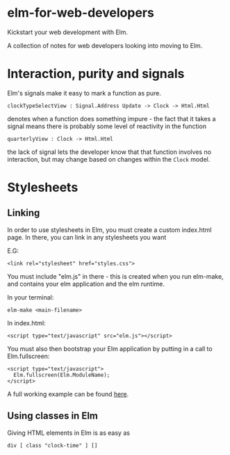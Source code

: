 # elm-for-web-developers

Kickstart your web development with Elm. 

A collection of notes for web developers looking into moving to Elm.

# Interaction, purity and signals

Elm's signals make it easy to mark a function as pure. 

```
clockTypeSelectView : Signal.Address Update -> Clock -> Html.Html
```

denotes when a function does something impure - the fact that it takes a signal means there is probably some level of reactivity in the function

```
quarterlyView : Clock -> Html.Html
```

the lack of signal lets the developer know that that function involves no interaction, but may change based on changes within the `Clock` model.

# Stylesheets

## Linking

In order to use stylesheets in Elm, you must create a custom index.html page. In there, you can link in any stylesheets you want

E.G:
```
<link rel="stylesheet" href="styles.css">
```

You must include "elm.js" in there - this is created when you run elm-make, and contains your elm application and the elm runtime. 

In your terminal:
```
elm-make <main-filename>
```

In index.html: 

```
<script type="text/javascript" src="elm.js"></script>
```

You must also then bootstrap your Elm application by putting in a call to Elm.fullscreen:

```
<script type="text/javascript">
  Elm.fullscreen(Elm.ModuleName);
</script>
```

A full working example can be found [here](https://github.com/eeue56/broken-clock/blob/master/index.html).

## Using classes in Elm

Giving HTML elements in Elm is as easy as

```
div [ class "clock-time" ] []
```
